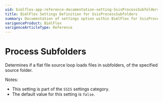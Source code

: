 ```yaml
---
uid: bimlflex-app-reference-documentation-setting-SsisProcessSubfolders
title: BimlFlex Settings Definition for SsisProcessSubfolders
summary: Documentation of settings option within BimlFlex for SsisProcessSubfolders
varigenceProduct: BimlFlex
varigenceArticleType: Reference
---
```


# Process Subfolders

Determines if a flat file source loop loads files in subfolders, of the specified source folder.

Notes:

* This setting is part of the `SSIS` settings category.
* The default value for this setting is `false`.
